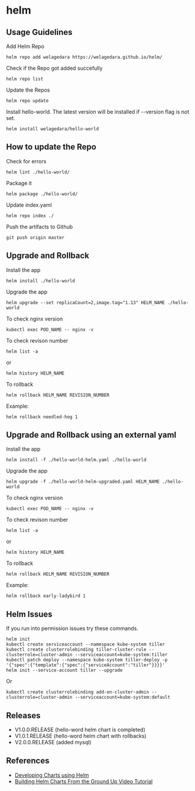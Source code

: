# helm

## Usage Guidelines

Add Helm Repo
```
helm repo add welagedara https://welagedara.github.io/helm/
```
Check if the Repo got added succefully
```
helm repo list
```
Update the Repos
```
helm repo update
```
Install hello-world. The latest version will be installed if --version flag is not set.
```
helm install welagedara/hello-world 
```

## How to update the Repo

Check for errors
```
helm lint ./hello-world/
```
Package it
```
helm package ./hello-world/
```
Update index.yaml
```
helm repo index ./
```
Push the artifacts to Github
```
git push origin master
```

## Upgrade and Rollback 

Install the app
```
helm install ./hello-world
``` 
Upgrade the app
```
helm upgrade --set replicaCount=2,image.tag="1.13" HELM_NAME ./hello-world
```
To check nginx version
```
kubectl exec POD_NAME -- nginx -v
```
To check revison number 
```
helm list -a
```
or 
```
helm history HELM_NAME
```
To rollback
```
helm rollback HELM_NAME REVISION_NUMBER
```
Example:
```
helm rollback needled-hog 1
```

## Upgrade and Rollback using an external yaml

Install the app
```
helm install -f ./hello-world-helm.yaml ./hello-world
``` 
Upgrade the app
```
helm upgrade -f ./hello-world-helm-upgraded.yaml HELM_NAME ./hello-world
```
To check nginx version
```
kubectl exec POD_NAME -- nginx -v
```
To check revison number 
```
helm list -a
```
or 
```
helm history HELM_NAME
```
To rollback
```
helm rollback HELM_NAME REVISION_NUMBER
```
Example:
```
helm rollback early-ladybird 1
```

## Helm Issues

If you run into permission issues try these commands.
```
helm init
kubectl create serviceaccount --namespace kube-system tiller
kubectl create clusterrolebinding tiller-cluster-rule --clusterrole=cluster-admin --serviceaccount=kube-system:tiller
kubectl patch deploy --namespace kube-system tiller-deploy -p '{"spec":{"template":{"spec":{"serviceAccount":"tiller"}}}}'      
helm init --service-account tiller --upgrade
```
Or
```
kubectl create clusterrolebinding add-on-cluster-admin --clusterrole=cluster-admin --serviceaccount=kube-system:default
```

## Releases

  - V1.0.0.RELEASE (hello-word helm chart is completed)
  - V1.0.1.RELEASE (hello-word helm chart with rollbacks)
  - V2.0.0.RELEASE (added mysql)

## References

  - [Developing Charts using Helm](https://docs.helm.sh/developing_charts/)
  - [Building Helm Charts From the Ground Up Video Tutorial](https://www.youtube.com/watch?v=vQX5nokoqrQ)
  